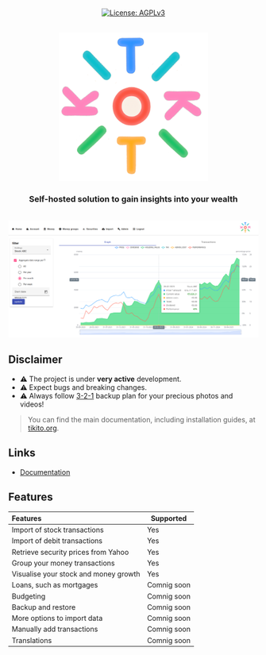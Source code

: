 <p align="center"> 
  <br/>
  <a href="https://opensource.org/license/agpl-v3"><img src="https://img.shields.io/badge/License-AGPL_v3-blue.svg?color=3F51B5&style=for-the-badge&label=License&logoColor=000000&labelColor=ececec" alt="License: AGPLv3"></a>
  <br/>
  <br/>
</p>

<p align="center">
<img src="media/logo.png" width="300" title="Login With Custom URL">
</p>
<h3 align="center">Self-hosted solution to gain insights into your wealth</h3>
<br/>
<a href="https://tikito.org" target="_blank">
<img src="media/tikito_security_graph.png" title="Main Screenshot">
</a>
<br/>



## Disclaimer

- ⚠️ The project is under **very active** development.
- ⚠️ Expect bugs and breaking changes.
- ⚠️ Always follow [3-2-1](https://www.backblaze.com/blog/the-3-2-1-backup-strategy/) backup plan for your precious photos and videos!

>
> You can find the main documentation, including installation guides, at [tikito.org](https://tikito.org).

## Links

- [Documentation](https://tikito.org/docs/overview/welcome)

## Features

| Features                              | Supported   |
|:--------------------------------------|-------------|
| Import of stock transactions          | Yes         |
| Import of debit transactions          | Yes         |
| Retrieve security prices from Yahoo   | Yes         |
| Group your money transactions         | Yes         |
| Visualise your stock and money growth | Yes         |
| Loans, such as mortgages              | Comnig soon |
| Budgeting                             | Comnig soon |
| Backup and restore                    | Comnig soon |
| More options to import data           | Comnig soon |
| Manually add transactions             | Comnig soon |
| Translations                          | Comnig soon |

